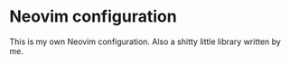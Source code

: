 # Neovim configuration

This is my own Neovim configuration. Also a shitty little library written by me.
